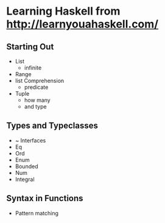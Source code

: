 # Learning Haskell from http://learnyouahaskell.com/

## Starting Out

- List
  - infinite
- Range
- list Comprehension
  - predicate
- Tuple
  - how many
  - and type

## Types and Typeclasses

- ~ Interfaces
- Eq
- Ord
- Enum
- Bounded
- Num
- Integral

## Syntax in Functions

- Pattern matching
